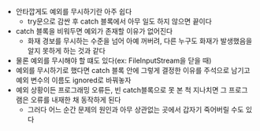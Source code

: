 * 안타깝게도 예외를 무시하기란 아주 쉽다
  * try문으로 감싼 후 catch 블록에서 아무 일도 하지 않으면 끝이다
* catch 블록을 비워두면 예외가 존재할 이유가 없어진다
  * 화재 경보를 무시하는 수준을 넘어 아예 꺼버려, 다른 누구도 화재가 발생했음을 알지 못하게 하는 것과 같다
* 물론 예외를 무시해야 할 떄도 있다(ex: FileInputStream을 닫을 때)
* 예외를 무시하기로 했다면 catch 블록 안에 그렇게 결정한 이유를 주석으로 남기고 예외 변수의 이름도 ignored로 바꿔놓자
* 예외 상황이든 프로그래밍 오류든, 빈 catch블록으로 못 본 척 지나치면 그 프로그램은 오류를 내재한 채 동작하게 된다
  * 그러다 어느 순간 문제의 원인과 아무 상관없는 곳에서 갑자기 죽어버릴 수도 있다